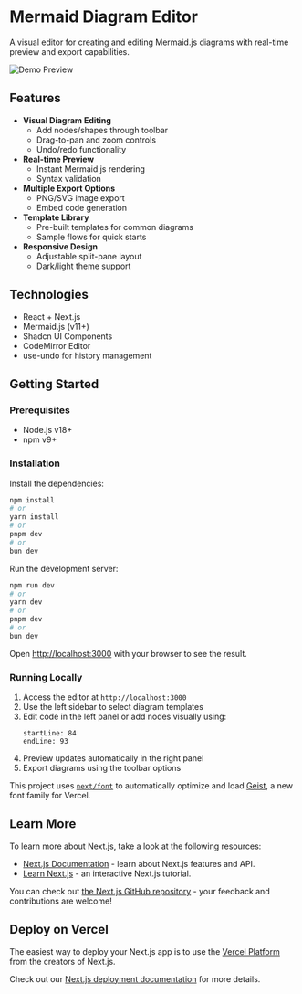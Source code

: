 # Mermaid Diagram Editor

A visual editor for creating and editing Mermaid.js diagrams with real-time preview and export capabilities.

![Demo Preview](https://via.placeholder.com/800x500.png?text=Mermaid+Editor+Preview)

## Features

- **Visual Diagram Editing**
  - Add nodes/shapes through toolbar
  - Drag-to-pan and zoom controls
  - Undo/redo functionality
- **Real-time Preview**
  - Instant Mermaid.js rendering
  - Syntax validation
- **Multiple Export Options**
  - PNG/SVG image export
  - Embed code generation
- **Template Library**
  - Pre-built templates for common diagrams
  - Sample flows for quick starts
- **Responsive Design**
  - Adjustable split-pane layout
  - Dark/light theme support

## Technologies

- React + Next.js
- Mermaid.js (v11+)
- Shadcn UI Components
- CodeMirror Editor
- use-undo for history management

## Getting Started

### Prerequisites
- Node.js v18+
- npm v9+

### Installation

Install the dependencies:

```bash
npm install
# or
yarn install
# or
pnpm dev
# or
bun dev
```

Run the development server:

```bash
npm run dev
# or
yarn dev
# or
pnpm dev
# or
bun dev
```
Open [http://localhost:3000](http://localhost:3000) with your browser to see the result.

### Running Locally
1. Access the editor at `http://localhost:3000`
2. Use the left sidebar to select diagram templates
3. Edit code in the left panel or add nodes visually using:
   ```typescript:src/components/DiagramToolbar.tsx
   startLine: 84
   endLine: 93
   ```
4. Preview updates automatically in the right panel
5. Export diagrams using the toolbar options


This project uses [`next/font`](https://nextjs.org/docs/app/building-your-application/optimizing/fonts) to automatically optimize and load [Geist](https://vercel.com/font), a new font family for Vercel.

## Learn More

To learn more about Next.js, take a look at the following resources:

- [Next.js Documentation](https://nextjs.org/docs) - learn about Next.js features and API.
- [Learn Next.js](https://nextjs.org/learn) - an interactive Next.js tutorial.

You can check out [the Next.js GitHub repository](https://github.com/vercel/next.js) - your feedback and contributions are welcome!

## Deploy on Vercel

The easiest way to deploy your Next.js app is to use the [Vercel Platform](https://vercel.com/new?utm_medium=default-template&filter=next.js&utm_source=create-next-app&utm_campaign=create-next-app-readme) from the creators of Next.js.

Check out our [Next.js deployment documentation](https://nextjs.org/docs/app/building-your-application/deploying) for more details.
